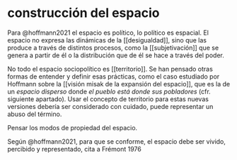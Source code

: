# construcción del espacio
Para @hoffmann2021 el espacio es político, lo político es espacial. El espacio no expresa las dinámicas de la [[desigualdad]], sino que las produce a través de distintos procesos, como la [[subjetivación]] que se genera a partir de él o la distribución que de él se hace a través del poder.

No todo el espacio sociopolítico es [[territorio]]. Se han pensado otras formas de entender y definir esas prácticas, como el caso estudiado por Hoffmann sobre la [[visión misak de la expansión del espacio]], que es la de un *espacio disperso* donde *el pueblo está donde sus pobladores* (cfr. siguiente apartado). Usar el concepto de territorio para estas nuevas versiones debería ser considerado con cuidado, puede representar un abuso del término.

Pensar los modos de propiedad del espacio.

Según @hoffmann2021, para que se conforme, el espacio debe ser vivido, percibido y representado, cita a Frémont 1976
